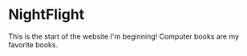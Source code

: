 # NightFlight
This is the start of the website I'm beginning!
Computer books are my favorite books.
